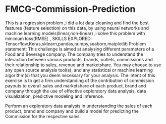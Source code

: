 # FMCG-Commission-Prediction
This is a regression problem ,i did a lot data cleaning and find the best features (feature selection) on this data, by using neural networks and machine learning models(linear,non-linear) ,i solve this problem with minimum loss(RMSE) , 
SKILLS EXPLORED:  Tensorflow,Keras,sklearn,pandas,numpy,seaborn,matplotlib
Problem statement:
This challenge is aimed at analysing different parameters of a Food and Beverage company.
The company tries to understand the interaction between various products, brands, outlets, 
commissions and their relationship to sales, revenue and marketshare. You may choose to use 
any open source analysis tool(s), and any statistical or machine learning algorithm(s) 
that you deem necessary for your analysis. The intent of this exercise is to get a firm understanding of
the contribution of commission payouts to overall sales and marketshare of each product, brand and company
through the use of effective exploratory data analysis, data visualization, predictive modeling and inference.

Perform an exploratory data analysis in understanding the sales of each product, brand and company 
and build a model for predicting the Commission for the respective sales.
